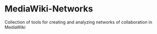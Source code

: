 MediaWiki-Networks
==================

Collection of tools for creating and analyzing networks of collaboration in MediaWiki
